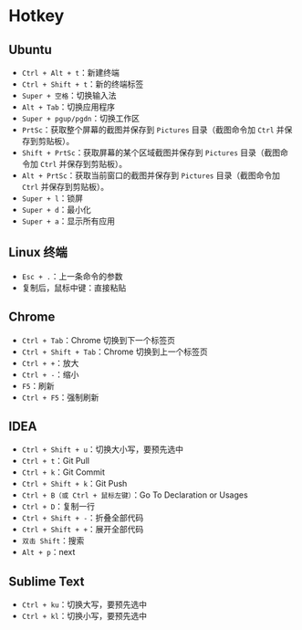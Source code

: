 # Hotkey

## Ubuntu

- `Ctrl + Alt + t`：新建终端
- `Ctrl + Shift + t`：新的终端标签
- `Super + 空格`：切换输入法
- `Alt + Tab`：切换应用程序
- `Super + pgup/pgdn`：切换工作区
- `PrtSc`：获取整个屏幕的截图并保存到 `Pictures` 目录（截图命令加 `Ctrl` 并保存到剪贴板）。
- `Shift + PrtSc`：获取屏幕的某个区域截图并保存到 `Pictures` 目录（截图命令加 `Ctrl` 并保存到剪贴板）。
- `Alt + PrtSc`：获取当前窗口的截图并保存到 `Pictures` 目录（截图命令加 `Ctrl` 并保存到剪贴板）。
- `Super + l`：锁屏
- `Super + d`：最小化
- `Super + a`：显示所有应用

## Linux 终端

- `Esc + .`：上一条命令的参数
- 复制后，鼠标中键：直接粘贴

## Chrome

- `Ctrl + Tab`：Chrome 切换到下一个标签页
- `Ctrl + Shift + Tab`：Chrome 切换到上一个标签页
- `Ctrl + +`：放大
- `Ctrl + -`：缩小
- `F5`：刷新
- `Ctrl + F5`：强制刷新

## IDEA

- `Ctrl + Shift + u`：切换大小写，要预先选中
- `Ctrl + t`：Git Pull
- `Ctrl + k`：Git Commit
- `Ctrl + Shift + k`：Git Push
- `Ctrl + B（或 Ctrl + 鼠标左键）`：Go To Declaration or Usages
- `Ctrl + D`：复制一行
- `Ctrl + Shift + -`：折叠全部代码
- `Ctrl + Shift + +`：展开全部代码
- `双击 Shift`：搜索
- `Alt + p`：next

## Sublime Text

- `Ctrl + ku`：切换大写，要预先选中
- `Ctrl + kl`：切换小写，要预先选中
